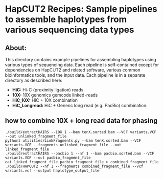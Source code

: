 HapCUT2 Recipes: Sample pipelines to assemble haplotypes from various sequencing data types
======

## About:
This directory contains example pipelines for assembling haplotypes using
various types of sequencing data. Each pipeline is self-contained
except for dependencies on HapCUT2 and related software, various common
bioinformatics tools, and the input data.
Each pipeline is in a separate directory as described here:

- **HiC:** Hi-C (proximity ligation) reads
- **10X:** 10X genomics gemcode linked-reads
- **HiC_10X:** HiC + 10X combination
- **HiC_Longread:** HiC + Generic long read (e.g. PacBio) combination



## how to combine 10X + long read data for phasing

```
./build/extractHAIRS --10X 1 --bam tenX.sorted.bam --VCF variants.VCF --out unlinked_fragment_file
python3 utilities/LinkFragments.py --bam tenX.sorted.bam --VCF variants.VCF --fragments unlinked_fragment_file --out linked_fragment_file
./build/extractHAIRS --pacbio 1 --nf 1 --bam pacbio.sorted.bam --VCF variants.VCF --out pacbio_fragment_file
cat linked_fragment_file pacbio_fragment_file > combined_fragment_file
./build/HAPCUT2 --nf 1 --fragments combined_fragment_file --vcf variants.vcf --output haplotype_output_file
```
